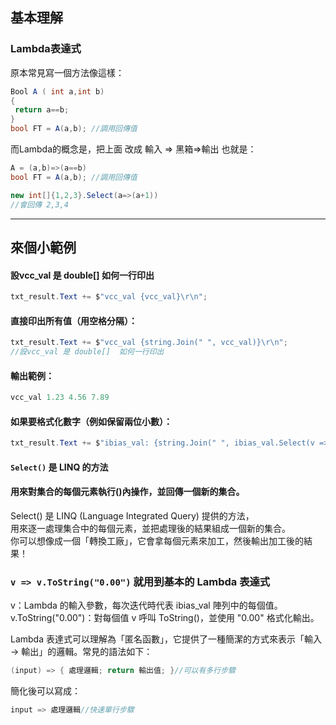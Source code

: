 ## 基本理解
### Lambda表達式  

原本常見寫一個方法像這樣：
```csharp
Bool A ( int a,int b)
{
 return a==b;
}
bool FT = A(a,b); //調用回傳值
```
而Lambda的概念是，把上面 改成 輸入 => 黑箱=>輸出
也就是：
```csharp
A = (a,b)=>(a==b)
bool FT = A(a,b); //調用回傳值
```

```csharp
new int[]{1,2,3}.Select(a=>(a+1))
//會回傳 2,3,4
```

---

## 來個小範例
#### 設vcc_val 是 double[]  如何一行印出
```csharp
txt_result.Text += $"vcc_val {vcc_val}\r\n";
```
#### 直接印出所有值（用空格分隔）：
```csharp
txt_result.Text += $"vcc_val {string.Join(" ", vcc_val)}\r\n";
//設vcc_val 是 double[]  如何一行印出
```
#### 輸出範例：
```csharp
vcc_val 1.23 4.56 7.89
```

#### 如果要格式化數字（例如保留兩位小數）：
```csharp
txt_result.Text += $"ibias_val: {string.Join(" ", ibias_val.Select(v => v.ToString("0.00")))}\r\n";
```
#### `Select()` 是 LINQ 的方法  
#### 用來對集合的每個元素執行()內操作，並回傳一個新的集合。  
Select() 是 LINQ (Language Integrated Query) 提供的方法，  
用來逐一處理集合中的每個元素，並把處理後的結果組成一個新的集合。  
你可以想像成一個「轉換工廠」，它會拿每個元素來加工，然後輸出加工後的結果！


### `v => v.ToString("0.00")`  就用到基本的 Lambda 表達式
v：Lambda 的輸入參數，每次迭代時代表 ibias_val 陣列中的每個值。  
v.ToString("0.00")：對每個值 v 呼叫 ToString()，並使用 "0.00" 格式化輸出。  

Lambda 表達式可以理解為「匿名函數」，它提供了一種簡潔的方式來表示「輸入 → 輸出」的邏輯。常見的語法如下：
```csharp
(input) => { 處理邏輯; return 輸出值; }//可以有多行步驟
```
簡化後可以寫成：  
```csharp
input => 處理邏輯//快速單行步驟
```
